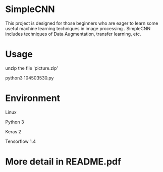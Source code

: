 # SimpleCNN
This project is designed for those beginners who are eager to learn some useful machine learning techniques in image processing
. SimpleCNN includes techniques of Data Augmentation, transfer learning, etc.
# Usage
unzip the file 'picture.zip'

python3 104503530.py
# Environment
Linux

Python 3

Keras 2

Tensorflow 1.4

# More detail in README.pdf
